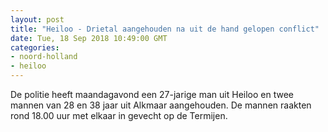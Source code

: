 ```yaml
---
layout: post
title: "Heiloo - Drietal aangehouden na uit de hand gelopen conflict"
date: Tue, 18 Sep 2018 10:49:00 GMT
categories: 
- noord-holland 
- heiloo 
---
```


De politie heeft maandagavond een 27-jarige man uit Heiloo en twee mannen van 28 en 38 jaar uit Alkmaar aangehouden. De mannen raakten rond 18.00 uur met elkaar in gevecht op de Termijen.
